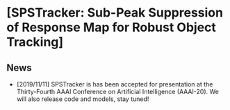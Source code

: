 # [SPSTracker: Sub-Peak Suppression of Response Map for Robust Object Tracking]

## News
* \[2019/11/11\] SPSTracker is has been accepted for presentation at the Thirty-Fourth AAAI Conference on Artificial Intelligence (AAAI-20). We will also release code and models, stay tuned!
